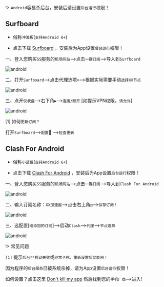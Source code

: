 !> `Android`容易杀后台，安装后请设置`后台运行`权限！

## Surfboard

* 俗称`冲浪板`(`支持Android 6+`)

* 点击下载 <a href="media/android/sfb.apk" target="_blank">Surfboard</a> ，安装后为App设置`后台运行`权限！

一、登入您购买`SS`服务的`机场网站`-->点击`一键订阅`-->导入到`Surfboard`

![android](media/android/sfb_1.jpg ':size=360')

二、打开`Surfboard`-->点击代理选项`⊙`-->根据实际需要手动`选择XX节点`

![android](media/android/sfb_2.jpg ':size=360')

三、点开`仪表盘`-->右下角`▶`-->`连接/断开` [如提示VPN权限，`请允许`]

![android](media/android/sfb_3.jpg ':size=360')

[1] 如何`更新订阅？`

打开`Surfboard`-->`配置`📁 -->`检查更新`

## Clash For Android 

* 俗称`小蓝猫`(`支持Android 6+`)

* 点击下载 <a href="media/android/cfa.apk" target="_blank">Clash For Android</a> ，安装后为App设置`后台运行`权限！

一、登入您购买`SS`服务的`机场网站`-->点击`一键订阅`-->导入到`Clash For Android`

![android](media/android/cfa_1.jpg ':size=360')

二、输入订阅名称：`XX加速器`-->点击右上角`◳`-->`保存订阅！`

![android](media/android/cfa_2.jpg ':size=360')

三、选配置[`刚添加的订阅`]-->启动`Clash`-->`代理`-->`节点选择`

![android](media/android/cfa_3.jpg ':size=360')

!> 常见问题

`[1]` 提示`后台**启动失败`或`经常卡死，重新设置后又能用！`

因为程序的`后台服务`已被系统杀掉，请为App设置`后台运行`权限！

如何设置？点击这里 [Don't kill my app](https://dontkillmyapp.com/) 然后找到您的`手机厂商`-->进入!
